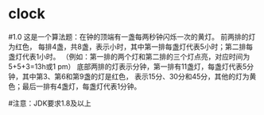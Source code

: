 # clock
#1.0
这是一个算法题：在钟的顶端有一盏每两秒钟闪烁一次的黄灯。 前两排的灯为红色，
每排4盏，共8盏，表示小时，其中第一排每盏灯代表5小时；第二排每盏灯代表1小时。
（例如：第一排的两个灯和第二排的三个灯点亮，对应时间为5+5+3=13h或1 pm） 
底部两排的灯表示分钟，第一排有11盏灯，每盏灯代表5分钟，其中第3、第6和第9盏的灯是红色，
表示15分、30分和45分，其他的灯为黄色；最后一排有4盏灯，每盏灯代表1分钟。

#注意：JDK要求1.8及以上
